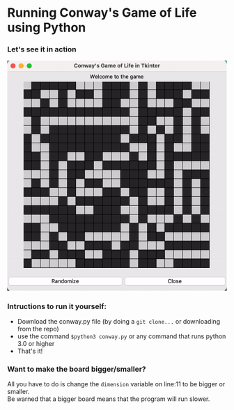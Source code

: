 # Running Conway's Game of Life using Python

### Let's see it in action
![Alt Text](conway.gif)

### Intructions to run it yourself:
* Download the conway.py file (by doing a `git clone...` or downloading from the repo)
* use the command `$python3 conway.py` or any command that runs python 3.0 or higher
* That's it!

### Want to make the board bigger/smaller?
All you have to do is change the `dimension` variable on line:11 to be bigger or smaller.  
Be warned that a bigger board means that the program will run slower.
